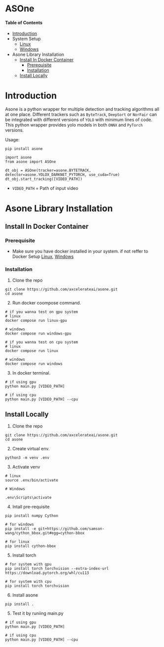 # ASOne

#### Table of Contents
- [Introduction](#introduction)
- System Setup
    - [Linux](asone-linux)
    - [Windows](asone-windows)
- Asone Library Installation
    - [Install In Docker Container](#install-in-docker-container)
        - [Prerequisite](#prerequisite)
        - [Installation](#installation)
    - [Install Locally](#install-locally)



# Introduction

Asone is a python wrapper for multiple detection and tracking algorithms all at one place. Different trackers such as `ByteTrack`, `DeepSort` or `NorFair` can be integrated with different versions of `YOLO` with minimum lines of code.
This python wrapper provides yolo models in both `ONNX` and `PyTorch` versions.

Usage:

```
pip install asone
```

```
import asone
from asone import ASOne

dt_obj = ASOne(tracker=asone.BYTETRACK, detector=asone.YOLOX_DARKNET_PYTORCH, use_cuda=True)
dt_obj.start_tracking([VIDEO_PATH])

```

- `VIDEO_PATH` = Path of input video


# Asone Library Installation

## Install In Docker Container

### Prerequisite

- Make sure you have docker installed in your system. if not reffer to Docker Setup [Linux](asone-linux/README.md), [Windows](asone-windows/README.md)


### Installation

1. Clone the repo

```
git clone https://github.com/axcelerateai/asone.git
cd asone
```

2. Run docker coompose command.

```
# if you wanna test on gpu system
# linux
docker compose run linux-gpu

# windows
docker compose run windows-gpu
```

```
# if you wanna test on cpu system
# linux
docker compose run linux

# windows
docker compose run windows
```

3. In docker terminal.

```
# if using gpu
python main.py [VIDEO_PATH]

# if using cpu
python main.py [VIDEO_PATH] --cpu
```



## Install Locally

1. Clone the repo

```
git clone https://github.com/axcelerateai/asone.git
cd asone
```

2. Create virtual env.

```
python3 -m venv .env
```
3. Activate venv

```
# linux
source .env/bin/activate

# Windows

.env\Scripts\activate
```

4. Intall pre-requisite

```
pip install numpy Cython
```
```
# for windows
pip install -e git+https://github.com/samson-wang/cython_bbox.git#egg=cython-bbox

# for linux
pip install cython-bbox
```

5. Install torch

```
# for system with gpu
pip install torch torchvision --extra-index-url https://download.pytorch.org/whl/cu113

# for system with cpu
pip install torch torchvision
```
6. Install asone

```
pip install .
```

5. Test it by runiing main.py

```
# if using gpu
python main.py [VIDEO_PATH]

# if using cpu
python main.py [VIDEO_PATH] --cpu
```

